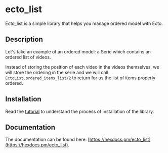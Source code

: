 # ecto_list

Ecto_list is a simple library that helps you manage ordered model with Ecto.

## Description

Let's take an example of an ordered model: a Serie which contains an ordered list of videos.

Instead of storing the position of each video in the videos themselves, we will store the ordering in the serie and we will call `EctoList.ordered_items_list/2` to return for us the list of items properly ordered.

## Installation

Read the [tutorial](guides/tutorial.md) to understand the process of installation of the library.

## Documentation

The documentation can be found here: [https://hexdocs.pm/ecto_list](https://hexdocs.pm/ecto_list).
